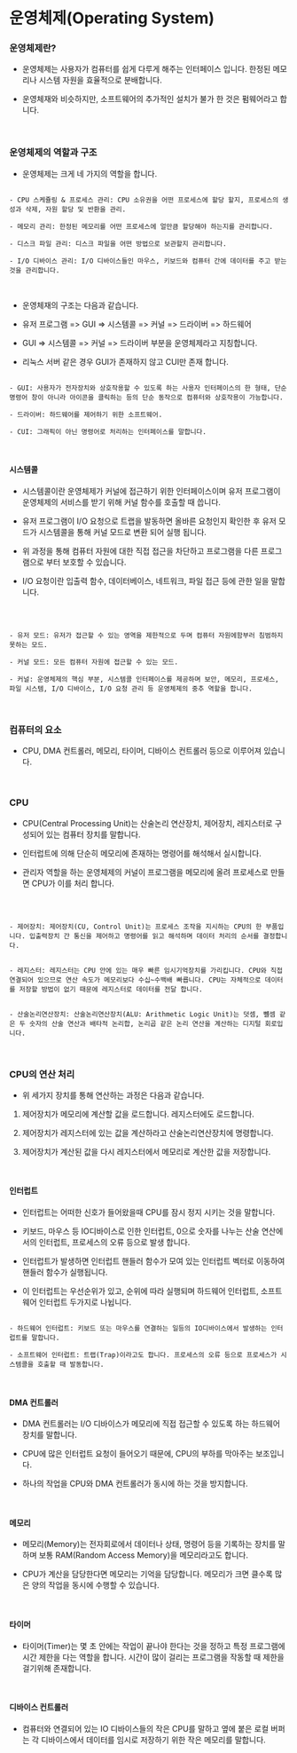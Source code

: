 # 운영체제(Operating System)

### 운영체제란?

- 운영체제는 사용자가 컴퓨터를 쉽게 다루게 해주는 인터페이스 입니다. 한정된 메모리나 시스템 자원을 효율적으로 분배합니다.

- 운영체재와 비슷하지만, 소프트웨어의 추가적인 설치가 불가 한 것은 펌웨어라고 합니다.

<br>

### 운영체제의 역할과 구조

- 운영체제는 크게 네 가지의 역할을 합니다.

```

- CPU 스케쥴링 & 프로세스 관리: CPU 소유권을 어떤 프로세스에 할당 할지, 프로세스의 생성과 삭제, 자원 할당 및 반환을 관리.

- 메모리 관리: 한정된 메모리를 어떤 프로세스에 얼만큼 할당해야 하는지를 관리합니다.

- 디스크 파일 관리: 디스크 파일을 어떤 방법으로 보관할지 관리합니다.

- I/O 디바이스 관리: I/O 디바이스들인 마우스, 키보드와 컴퓨터 간에 데이터를 주고 받는 것을 관리합니다.

```

<br>

- 운영체재의 구조는 다음과 같습니다.

- 유저 프로그램 => GUI => 시스템콜 => 커널 => 드라이버 => 하드웨어

- GUI => 시스템콜 => 커널 => 드라이버 부분을 운영체제라고 지칭합니다.

- 리눅스 서버 같은 경우 GUI가 존재하지 않고 CUI만 존재 합니다.

```

- GUI: 사용자가 전자장치와 상호작용할 수 있도록 하는 사용자 인터페이스의 한 형태, 단순 명령어 창이 아니라 아이콘을 클릭하는 등의 단순 동작으로 컴퓨터와 상호작용이 가능합니다.

- 드라이버: 하드웨어를 제어하기 위한 소프트웨어.

- CUI: 그래픽이 아닌 명령어로 처리하는 인터페이스를 말합니다.

```

<br>

#### 시스템콜

- 시스템콜이란 운영체제가 커널에 접근하기 위한 인터페이스이며 유저 프로그램이 운영체제의 서비스를 받기 위해 커널 함수를 호출할 때 씁니다.

- 유저 프로그램이 I/O 요청으로 트랩을 발동하면 올바른 요청인지 확인한 후 유저 모드가 시스템콜을 통해 커널 모드로 변환 되어 실행 됩니다.

- 위 과정을 통해 컴퓨터 자원에 대한 직접 접근을 차단하고 프로그램을 다른 프로그램으로 부터 보호할 수 있습니다.

- I/O 요청이란 입출력 함수, 데이터베이스, 네트워크, 파일 접근 등에 관한 일을 말합니다.

<br>

```

- 유저 모드: 유저가 접근할 수 있는 영역을 제한적으로 두며 컴퓨터 자원에함부러 침범하지 못하는 모드.

- 커널 모드: 모든 컴퓨터 자원에 접근할 수 있는 모드.

- 커널: 운영체제의 핵심 부분, 시스템콜 인터페이스를 제공하며 보안, 메모리, 프로세스, 파일 시스템, I/O 디바이스, I/O 요청 관리 등 운영체제의 중추 역할을 합니다.

```

<br>

### 컴퓨터의 요소

- CPU, DMA 컨트롤러, 메모리, 타이머, 디바이스 컨트롤러 등으로 이루어져 있습니다.

<br>

### CPU

- CPU(Central Processing Unit)는 산술논리 연산장치, 제어장치, 레지스터로 구성되어 있는 컴퓨터 장치를 말합니다.

- 인터럽트에 의해 단순히 메모리에 존재하는 명령어를 해석해서 실시합니다.

- 관리자 역할을 하는 운영체제의 커널이 프로그램을 메모리에 올려 프로세스로 만들면 CPU가 이를 처리 합니다.

<br>

```

- 제어장치: 제어장치(CU, Control Unit)는 프로세스 조작을 지시하는 CPU의 한 부품입니다. 입출력장치 간 통신을 제어하고 명령어를 읽고 해석하며 데이터 처리의 순서를 결정합니다.


- 레지스터: 레지스터는 CPU 안에 있는 매우 빠른 임시기억장치를 가리킵니다. CPU와 직접 연결되어 있으므로 연산 속도가 메모리보다 수십~수백배 빠릅니다. CPU는 자체적으로 데이터를 저장할 방법이 없기 때문에 레지스터로 데이터를 전달 합니다.


- 산술논리연산장치: 산술논리연산장치(ALU: Arithmetic Logic Unit)는 덧셈, 뺼셈 같은 두 숫자의 산술 연산과 배타적 논리합, 논리곱 같은 논리 연산을 계산하는 디지털 회로입니다.

```

<br>

### CPU의 연산 처리

- 위 세가지 장치를 통해 연산하는 과정은 다음과 같습니다.

1. 제어장치가 메모리에 계산할 값을 로드합니다. 레지스터에도 로드합니다.

2. 제어장치가 레지스터에 있는 값을 계산하라고 산술논리연산장치에 명령합니다.

3. 제어장치가 계산된 값을 다시 레지스터에서 메모리로 계산한 값을 저장합니다.

<br>

#### 인터럽트

- 인터럽트는 어떠한 신호가 들어왔을때 CPU를 잠시 정지 시키는 것을 말합니다.

- 키보드, 마우스 등 IO디바이스로 인한 인터럽트, 0으로 숫자를 나누는 산술 연산에서의 인터럽트, 프로세스의 오류 등으로 발생 합니다.

- 인터럽트가 발생하면 인터럽트 핸들러 함수가 모여 있는 인터럽트 벡터로 이동하여 핸들러 함수가 실행됩니다.

- 이 인터럽트는 우선순위가 있고, 순위에 따라 실행되며 하드웨어 인터럽트, 소프트웨어 인터럽트 두가지로 나뉩니다.

```

- 하드웨어 인터럽트: 키보드 또는 마우스를 연결하는 일등의 IO디바이스에서 발생하는 인터럽트를 말합니다.

- 소프트웨어 인터럽트: 트랩(Trap)이라고도 합니다. 프로세스의 오류 등으로 프로세스가 시스템콜을 호출할 때 발동합니다.

```

<br>

#### DMA 컨트롤러

- DMA 컨트롤러는 I/O 디바이스가 메모리에 직접 접근할 수 있도록 하는 하드웨어 장치를 말합니다.

- CPU에 많은 인터럽트 요청이 들어오기 때문에, CPU의 부하를 막아주는 보조입니다.

- 하나의 작업을 CPU와 DMA 컨트롤러가 동시에 하는 것을 방지합니다.

<br>

#### 메모리

- 메모리(Memory)는 전자회로에서 데이터나 상태, 명령어 등을 기록하는 장치를 말하며 보통 RAM(Random Access Memory)을 메모리라고도 합니다.

- CPU가 계산을 담당한다면 메모리는 기억을 담당합니다. 메모리가 크면 클수록 많은 양의 작업을 동시에 수행할 수 있습니다.

<br>

#### 타이머

- 타이머(Timer)는 몇 초 안에는 작업이 끝나야 한다는 것을 정하고 특정 프로그램에 시간 제한을 다는 역할을 합니다. 시간이 많이 걸리는 프로그램을 작동할 때 제한을 걸기위해 존재합니다.

<br>

#### 디바이스 컨트롤러

- 컴퓨터와 연결되어 있는 IO 디바이스들의 작은 CPU를 말하고 옆에 붙은 로컬 버퍼는 각 디바이스에서 데이터를 임시로 저장하기 위한 작은 메모리를 말합니다.